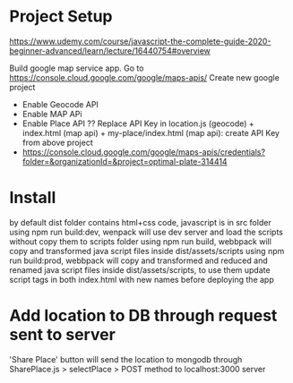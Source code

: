 #  Project Setup
https://www.udemy.com/course/javascript-the-complete-guide-2020-beginner-advanced/learn/lecture/16440754#overview

Build google map service app.
Go to https://console.cloud.google.com/google/maps-apis/
Create new google project
- Enable Geocode API
- Enable MAP APi
- Enable Place API ??
Replace API Key in location.js (geocode) + index.html (map api) + my-place/index.html (map api): create API Key from above project
- https://console.cloud.google.com/google/maps-apis/credentials?folder=&organizationId=&project=optimal-plate-314414

# Install

by default dist folder contains html+css code, javascript is in src folder
using npm run build:dev, wenpack will use dev server and load the scripts without copy them to scripts folder
using npm run build, webbpack will copy and transformed java script files inside dist/assets/scripts
using npm run build:prod, webbpack will copy and transformed and reduced and renamed java script files inside dist/assets/scripts, to use them update script tags in both index.html with new names before deploying the app

# Add location to DB through request sent to server

'Share Place' button will send the location to mongodb through SharePlace.js > selectPlace > POST method to localhost:3000 server

